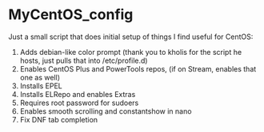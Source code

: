 # MyCentOS_config
Just a small script that does initial setup of things I find useful for CentOS:  
  1. Adds debian-like color prompt (thank you to kholis for the script he hosts, just pulls that into /etc/profile.d)
  2. Enables CentOS Plus and PowerTools repos, (if on Stream, enables that one as well)
  3. Installs EPEL
  4. Installs ELRepo and enables Extras
  5. Requires root password for sudoers
  6. Enables smooth scrolling and constantshow in nano
  7. Fix DNF tab completion
